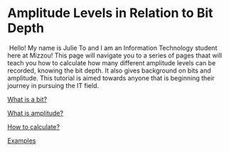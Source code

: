 # **Amplitude Levels in Relation to Bit Depth**
![]()
Hello! My name is Julie To and I am an Information Technology student here at Mizzou! This page will navigate you to a series of pages thaat will teach you how to calculate how many different amplitude levels can be recorded, knowing the bit depth. It also gives background on bits and amplitude. This tutorial is aimed towards anyone that is beginning their journey in pursuing the IT field.


[What is a bit?](Family.md)

[What is amplitude?](Education.md)

[How to calculate?](volume_calculator.py)

[Examples](Hobbies.md)
